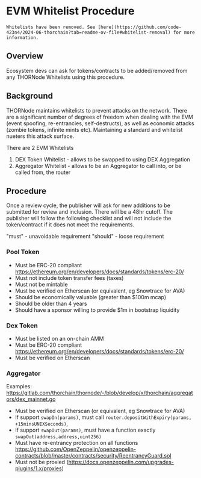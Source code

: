 # EVM Whitelist Procedure

```admonish info
Whitelists have been removed. See [here](https://github.com/code-423n4/2024-06-thorchain?tab=readme-ov-file#whitelist-removal) for more information.
```

## Overview

Ecosystem devs can ask for tokens/contracts to be added/removed from any THORNode Whitelists using this procedure.

## Background

THORNode maintains whitelists to prevent attacks on the network. There are a significant number of degrees of freedom when dealing with the EVM (event spoofing, re-entrancies, self-destructs), as well as economic attacks (zombie tokens, infinite mints etc). Maintaining a standard and whitelist nueters this attack surface.

There are 2 EVM Whitelists

1. DEX Token Whitelist - allows to be swapped to using DEX Aggregation
2. Aggregator Whitelist - allows to be an Aggregator to call into, or be called from, the router

## Procedure

Once a review cycle, the publisher will ask for new additions to be submitted for review and inclusion. There will be a 48hr cutoff. The publisher will follow the following checklist and will not include the token/contract if it does not meet the requirements.

"must" - unavoidable requirement
"should" - loose requirement

### Pool Token

- Must be ERC-20 compliant https://ethereum.org/en/developers/docs/standards/tokens/erc-20/
- Must not include token transfer fees (taxes)
- Must not be mintable
- Must be verified on Etherscan (or equivalent, eg Snowtrace for AVA)
- Should be economically valuable (greater than $100m mcap)
- Should be older than 4 years
- Should have a sponsor willing to provide $1m in bootstrap liquidity

### Dex Token

- Must be listed on an on-chain AMM
- Must be ERC-20 compliant https://ethereum.org/en/developers/docs/standards/tokens/erc-20/
- Must be verified on Etherscan

### Aggregator

Examples: https://gitlab.com/thorchain/thornode/-/blob/develop/x/thorchain/aggregators/dex_mainnet.go

- Must be verified on Etherscan (or equivalent, eg Snowtrace for AVA)
- If support `swapIn(params)`, must call `router.depositWithExpiry(params, +15minsUNIXSeconds)`,
- If support `swapOut(params)`, must have a function exactly `swapOut(address,address,uint256)`
- Must have re-entrancy protection on all functions https://github.com/OpenZeppelin/openzeppelin-contracts/blob/master/contracts/security/ReentrancyGuard.sol
- Must not be proxied (https://docs.openzeppelin.com/upgrades-plugins/1.x/proxies)

